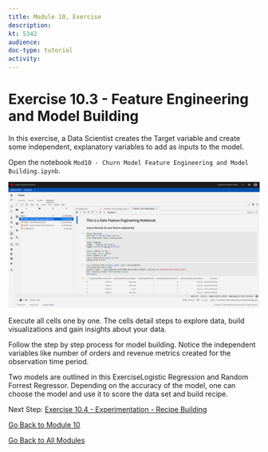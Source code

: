 ```yaml
---
title: Module 10, Exercise
description: 
kt: 5342
audience: 
doc-type: tutorial
activity: 
---
```


# Exercise 10.3 - Feature Engineering and Model Building

In this exercise, a Data Scientist creates the Target variable and create some independent, explanatory variables to add as inputs to the model.

Open the notebook ``Mod10 - Churn Model Feature Engineering and Model Building.ipynb``.

![DSW](./images/dswchmfe.png)

Execute all cells one by one. The cells detail steps to explore data, build visualizations and gain insights about your data.

Follow the step by step process for model building. Notice the independent variables like number of orders and revenue metrics created for the observation time period.

Two models are outlined in this ExerciseLogistic Regression and Random Forrest Regressor. Depending on the accuracy of the model, one can choose the model and use it to score the data set and build recipe.

Next Step: [Exercise 10.4 - Experimentation - Recipe Building](./ex4.md)

[Go Back to Module 10](./README.md)

[Go Back to All Modules](../../README.md)

